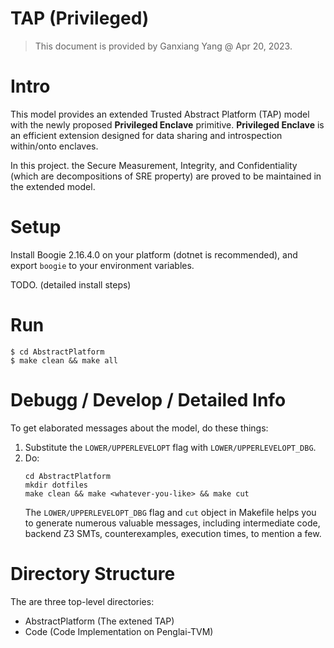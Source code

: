 # TAP (Privileged)
> This document is provided by Ganxiang Yang @ Apr 20, 2023.
# Intro
This model provides an extended Trusted Abstract Platform (TAP) model with the newly proposed **Privileged Enclave** primitive. **Privileged Enclave** is an efficient extension designed for data sharing and introspection within/onto enclaves.

In this project. the Secure Measurement, Integrity, and Confidentiality (which are decompositions of SRE property) are proved to be maintained in the extended model.
# Setup
Install Boogie 2.16.4.0 on your platform (dotnet is recommended), and export `boogie` to your environment variables.

TODO.
(detailed install steps)

# Run
    $ cd AbstractPlatform
    $ make clean && make all
# Debugg / Develop / Detailed Info
To get elaborated messages about the model, do these things:
1. Substitute the `LOWER/UPPERLEVELOPT` flag with `LOWER/UPPERLEVELOPT_DBG`.
2. Do: 
    ```
    cd AbstractPlatform   
    mkdir dotfiles
    make clean && make <whatever-you-like> && make cut
    ```
    The `LOWER/UPPERLEVELOPT_DBG` flag and `cut` object in Makefile helps you to generate numerous valuable messages, including intermediate code, backend Z3 SMTs, counterexamples, execution times, to mention a few.

# Directory Structure

The are three top-level directories:
* AbstractPlatform (The extened TAP)
* Code (Code Implementation on Penglai-TVM)

<!-- # Setup

First, you will need to install [boogie](https://github.com/boogie-org/boogie). You'll also need to set the BOOGIE environment variable to point to the boogie executable on your system. For example, I set it as follows:

    $ export BOOGIE="mono ~/research/verification/boogie/Binaries/Boogie.exe"

# Abstract Trusted Platform

The trusted abstract platform (TAP) is in AbstractPlatform.

## Running The TAP Proofs

    $ cd AbstractPlatform
    $ make

Don't forget to set $BOOGIE

# Refinement Proofs

The code is in SanctumRefinementProof.bpl and SGXRefinementProof.bpl.

## Running the Refinement Proofs.
    
Just run make!

# Sanctum Model

Sanctum contains all of the Sanctum model.

* Sanctum/Common defines common, types, constants and functions.
* Sanctum/Host/OS.bpl contains functions that would be implemented in the operating system.
* Sanctum/MMU contains the MMU. See below for details.
* Sanctum/Sanctum contains the Sanctum model and non-interference proofs.

## Executing the Proofs

To run all proofs for the Sanctum model (including the MMU proof), just run make in Sanctum.

    $ cd Sanctum
    $ make

Running all the proofs may take several minutes. (There are a couple of extra proofs that aren't mentioned in the paper here.)

# SGX Model
    
The SGX model is in SGX.  There is nothing to run here.
 -->
